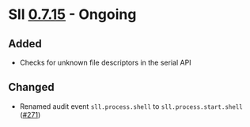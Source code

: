 # Sll [0.7.15] - Ongoing

## Added

- Checks for unknown file descriptors in the serial API

## Changed

- Renamed audit event `sll.process.shell` to `sll.process.start.shell` ([#271])

[0.7.15]: https://github.com/sl-lang/sll/compare/sll-v0.7.14...main
[#271]: https://github.com/sl-lang/sll/issues/271
